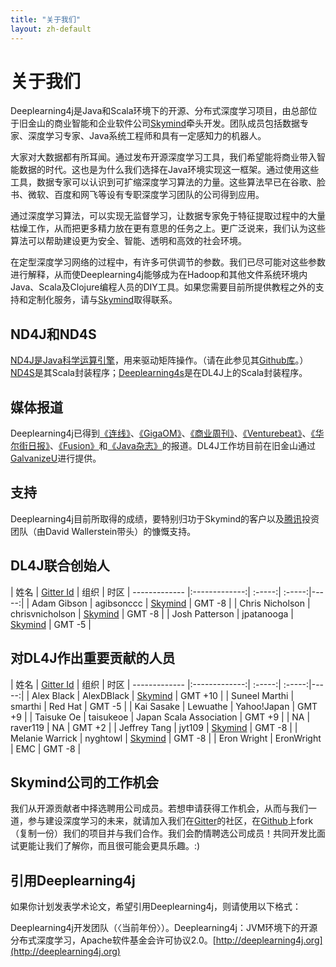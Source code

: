 ```yaml
---
title: "关于我们"
layout: zh-default
---
```


# 关于我们

Deeplearning4j是Java和Scala环境下的开源、分布式深度学习项目，由总部位于旧金山的商业智能和企业软件公司[Skymind](http://www.skymind.io)牵头开发。团队成员包括数据专家、深度学习专家、Java系统工程师和具有一定感知力的机器人。

大家对大数据都有所耳闻。通过发布开源深度学习工具，我们希望能将商业带入智能数据的时代。这也是为什么我们选择在Java环境实现这一框架。通过使用这些工具，数据专家可以认识到可扩缩深度学习算法的力量。这些算法早已在谷歌、脸书、微软、百度和网飞等设有专职深度学习团队的公司得到应用。

通过深度学习算法，可以实现无监督学习，让数据专家免于特征提取过程中的大量枯燥工作，从而把更多精力放在更有意思的任务之上。更广泛说来，我们认为这些算法可以帮助建设更为安全、智能、透明和高效的社会环境。

在定型深度学习网络的过程中，有许多可供调节的参数。我们已尽可能对这些参数进行解释，从而使Deeplearning4j能够成为在Hadoop和其他文件系统环境内Java、Scala及Clojure编程人员的DIY工具。如果您需要目前所提供教程之外的支持和定制化服务，请与[Skymind](http://www.skymind.io/contact/)取得联系。

## ND4J和ND4S

[ND4J是Java科学运算引擎](http://nd4j.org/)，用来驱动矩阵操作。（请在此参见其[Github库](https://github.com/deeplearning4j/nd4j/)。）[ND4S](https://github.com/deeplearning4j/nd4s)是其Scala封装程序；[Deeplearning4s](https://github.com/deeplearning4j/deeplearning4s)是在DL4J上的Scala封装程序。

## 媒体报道

Deeplearning4j已得到[《连线》](http://www.wired.com/2014/06/skymind-deep-learning/)、[《GigaOM》](http://gigaom.com/2014/06/02/a-startup-called-skymind-launches-pushing-open-source-deep-learning/)、[《商业周刊》](http://www.businessweek.com/articles/2014-06-03/teaching-smaller-companies-how-to-probe-deep-learning-on-their-own)、[《Venturebeat》](http://venturebeat.com/2014/06/02/skymind-launches-with-open-source-plug-and-play-deep-learning-features-for-your-app/)、[《华尔街日报》](http://blogs.wsj.com/cio/2014/06/03/the-morning-download-apple-relies-on-ecosystem-for-innovation/)、[《Fusion》](http://fusion.net/story/177825/privacy-conscious-siris-that-dont-give-up-your-secrets-are-coming/)和[《Java杂志》](oraclejavamagazine-digital.com/javamagazine/may_june_2015?sub_id=DJ9kzXBnuXELe#pg58)的报道。DL4J工作坊目前在旧金山通过[GalvanizeU](http://www.galvanizeu.com/)进行提供。

## 支持

Deeplearning4j目前所取得的成绩，要特别归功于Skymind的客户以及[腾讯](http://www.tencent.com/en-us/at/managementteam.shtml)投资团队（由David Wallerstein带头）的慷慨支持。

## DL4J联合创始人

| 姓名    | [Gitter Id](https://gitter.im/deeplearning4j/deeplearning4j) | 组织 | 时区
| ------------- |:-------------:| :-----:| :-----:|-----:|
| Adam Gibson | agibsonccc      | [Skymind](http://skymind.io) | GMT -8 |
| Chris Nicholson | chrisvnicholson | [Skymind](http://skymind.io) | GMT -8 |
| Josh Patterson  |  jpatanooga | [Skymind](http://skymind.io) | GMT -5 |

## 对DL4J作出重要贡献的人员

| 姓名    | [Gitter Id](https://gitter.im/deeplearning4j/deeplearning4j) | 组织 | 时区
| ------------- |:-------------:| :-----:| :-----:|-----:|
| Alex Black  |  AlexDBlack | [Skymind](http://skymind.io) | GMT +10 |
| Suneel Marthi  |  smarthi | Red Hat  | GMT -5 |
| Kai Sasake  |  Lewuathe | Yahoo!Japan | GMT +9 |
| Taisuke Oe  |  taisukeoe | Japan Scala Association  | GMT +9 |
| NA  |  raver119 | NA | GMT +2 |
| Jeffrey Tang | jyt109 | [Skymind](http://skymind.io) | GMT -8 |
| Melanie Warrick | nyghtowl  | [Skymind](http://skymind.io) | GMT -8 |
| Eron Wright  |  EronWright | EMC  | GMT -8 |

## Skymind公司的工作机会

我们从开源贡献者中择选聘用公司成员。若想申请获得工作机会，从而与我们一道，参与建设深度学习的未来，就请加入我们在[Gitter](https://gitter.im/deeplearning4j/deeplearning4j)的社区，在[Github](https://github.com/deeplearning4j)上fork（复制一份）我们的项目并与我们合作。我们会酌情聘选公司成员！共同开发比面试更能让我们了解你，而且很可能会更具乐趣。:)

## 引用Deeplearning4j

如果你计划发表学术论文，希望引用Deeplearning4j，则请使用以下格式：

Deeplearning4j开发团队（〈当前年份〉）。Deeplearning4j：JVM环境下的开源分布式深度学习，Apache软件基金会许可协议2.0。[http://deeplearning4j.org](http://deeplearning4j.org)

